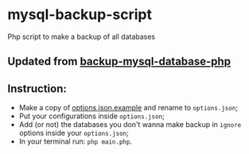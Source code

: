# mysql-backup-script
Php script to make a backup of all databases

## Updated from [backup-mysql-database-php](https://davidwalsh.name/backup-mysql-database-php)

## Instruction:

* Make a copy of [options.json.example](./options.json.example) and rename  to `options.json`;
* Put your configurations inside `options.json`;
* Add (or not) the databases you don't wanna make backup in `ignore` options inside your `options.json`;
* In your terminal run: `php main.php`.